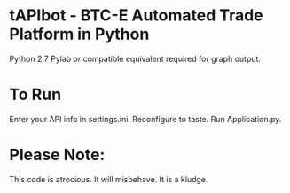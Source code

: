 tAPIbot - BTC-E Automated Trade Platform in Python
=======
Python 2.7 
Pylab or compatible equivalent required for graph output. 

To Run
========
Enter your API info in settings.ini.
Reconfigure to taste.
Run Application.py.

Please Note:
========
This code is atrocious. It will misbehave. It is a kludge.  
